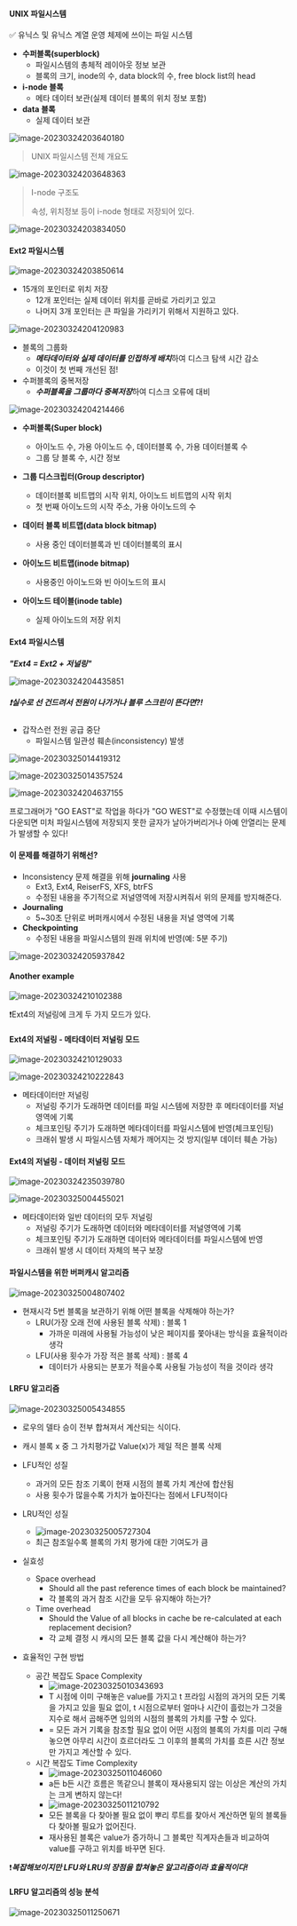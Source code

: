 #### UNIX 파일시스템

✅ 유닉스 및 유닉스 계열 운영 체제에 쓰이는 파일 시스템

- **수퍼블록(superblock)**
  - 파일시스템의 총체적 레이아웃 정보 보관
  - 블록의 크기, inode의 수, data block의 수, free block list의 head
- **i-node 블록**
  - 메타 데이터 보관(실제 데이터 블록의 위치 정보 포함)
- **data 블록**
  - 실제 데이터 보관

![image-20230324203640180](./assets/image-20230324203640180.png)

> UNIX 파일시스템 전체 개요도

![image-20230324203648363](./assets/image-20230324203648363.png)

> I-node 구조도
>
> 속성, 위치정보 등이 i-node 형태로 저장되어 있다.



![image-20230324203834050](./assets/image-20230324203834050.png)



#### Ext2 파일시스템

![image-20230324203850614](./assets/image-20230324203850614.png)

- 15개의 포인터로 위치 저장
  - 12개 포인터는 실제 데이터 위치를 곧바로 가리키고 있고
  - 나머지 3개 포인터는 큰 파일을 가리키기 위해서 지원하고 있다.



![image-20230324204120983](./assets/image-20230324204120983.png)

- 블록의 그룹화
  - ***메타데이터와 실제 데이터를 인접하게 배치***하여 디스크 탐색 시간 감소
  - 이것이 첫 번째 개선된 점!
- 수퍼블록의 중복저장
  - ***수퍼블록을 그룹마다 중복저장***하여 디스크 오류에 대비

![image-20230324204214466](./assets/image-20230324204214466.png)

- **수퍼블록(Super block)**
  - 아이노드 수, 가용 아이노드 수, 데이터블록 수, 가용 데이터블록 수
  - 그룹 당 블록 수, 시간 정보
- **그룹 디스크립터(Group descriptor)**
  - 데이터블록 비트맵의 시작 위치, 아이노드 비트맵의 시작 위치
  - 첫 번째 아이노드의 시작 주소, 가용 아이노드의 수

- **데이터 블록 비트맵(data block bitmap)**
  - 사용 중인 데이터블록과 빈 데이터블록의 표시
- **아이노드 비트맵(inode bitmap)**
  - 사용중인 아이노드와 빈 아이노드의 표시
- **아이노드 테이블(inode table)**
  - 실제 아이노드의 저장 위치



#### Ext4 파일시스템

***"Ext4 = Ext2 + 저널링"***

![image-20230324204435851](./assets/image-20230324204435851.png)



##### ❗실수로 선 건드려서 전원이 나가거나 블루 스크린이 뜬다면?!

- 갑작스런 전원 공급 중단
  - 파일시스템 일관성 훼손(inconsistency) 발생

![image-20230325014419312](./assets/image-20230325014419312.png)

![image-20230325014357524](./assets/image-20230325014357524.png)

![image-20230324204637155](./assets/image-20230324204637155.png)

프로그래머가 "GO EAST"로 작업을 하다가 "GO WEST"로 수정했는데 이때 시스템이 다운되면 미처 파일시스템에 저장되지 못한 글자가 날아가버리거나 아예 안열리는 문제가 발생할 수 있다! 



#### 이 문제를 해결하기 위해선?

- Inconsistency 문제 해결을 위해 **journaling** 사용
  - Ext3, Ext4, ReiserFS, XFS, btrFS
  - 수정된 내용을 주기적으로 저널영역에 저장시켜줘서 위의 문제를 방지해준다.
- **Journaling**
  - 5~30초 단위로 버퍼캐시에서 수정된 내용을 저널 영역에 기록
- **Checkpointing**
  - 수정된 내용을 파일시스템의 원래 위치에 반영(예: 5분 주기)

![image-20230324205937842](./assets/image-20230324205937842.png)



#### Another example

![image-20230324210102388](./assets/image-20230324210102388.png)



❗Ext4의 저널링에 크게 두 가지 모드가 있다.

#### Ext4의 저널링 - 메타데이터 저널링 모드

![image-20230324210129033](./assets/image-20230324210129033.png)

![image-20230324210222843](./assets/image-20230324210222843.png)

- 메타데이터만 저널링
  - 저널링 주기가 도래하면 데이터를 파일 시스템에 저장한 후 메타데이터를 저널영역에 기록
  - 체크포인팅 주기가 도래하면 메타데이터를 파일시스템에 반영(체크포인팅)
  - 크래쉬 발생 시 파일시스템 자체가 깨어지는 것 방지(일부 데이터 훼손 가능)



#### Ext4의 저널링 - 데이터 저널링 모드

![image-20230324235039780](./assets/image-20230324235039780.png)

![image-20230325004455021](./assets/image-20230325004455021.png)

- 메타데이터와 일반 데이터의 모두 저널링
  - 저널링 주기가 도래하면 데이터와 메타데이터를 저널영역에 기록
  - 체크포인팅 주기가 도래하면 데이터와 메타데이터를 파일시스템에 반영
  - 크래쉬 발생 시 데이터 자체의 복구 보장



#### 파일시스템을 위한 버퍼캐시 알고리즘

![image-20230325004807402](./assets/image-20230325004807402.png)

- 현재시각 5번 블록을 보관하기 위해 어떤 블록을 삭제해야 하는가?
  - LRU(가장 오래 전에 사용된 블록 삭제) : 블록 1
    - 가까운 미래에 사용될 가능성이 낮은 페이지를 쫓아내는 방식을 효율적이라 생각
  - LFU(사용 횟수가 가장 적은 블록 삭제) : 블록 4
    - 데이터가 사용되는 분포가 적을수록 사용될 가능성이 적을 것이라 생각



#### LRFU 알고리즘

![image-20230325005434855](./assets/image-20230325005434855.png)

- 로우의 델타 승이 전부 합쳐져서 계산되는 식이다.
- 캐시 블록 x 중 그 가치평가값 Value(x)가 제일 적은 블록 삭제
- LFU적인 성질
  - 과거의 모든 참조 기록이 현재 시점의 블록 가치 계산에 합산됨
  - 사용 횟수가 많을수록 가치가 높아진다는 점에서 LFU적이다
- LRU적인 성질
  - ![image-20230325005727304](./assets/image-20230325005727304.png)
  - 최근 참조일수록 블록의 가치 평가에 대한 기여도가 큼

- 실효성
  - Space overhead
    - Should all the past reference times of each block be maintained?
    - 각 블록의 과거 참조 시간을 모두 유지해야 하는가?
  - Time overhead
    - Should the Value of all blocks in cache be re-calculated at each replacement decision?
    - 각 교체 결정 시 캐시의 모든 블록 값을 다시 계산해야 하는가?

- 효율적인 구현 방법
  - 공간 복잡도 Space Complexity
    - ![image-20230325010343693](./assets/image-20230325010343693.png)
    - T 시점에 이미 구해놓은 value를 가지고 t 프라임 시점의 과거의 모든 기록을 가지고 있을 필요 없이, t 시점으로부터 얼마나 시간이 흘렀는가 그것을 지수로 해서 곱해주면 임의의 시점의 블록의 가치를 구할 수 있다.
    - = 모든 과거 기록을 참조할 필요 없이 어떤 시점의 블록의 가치를 미리 구해놓으면 아무리 시간이 흐르더라도 그 이후의 블록의 가치를 흐른 시간 정보만 가지고 계산할 수 있다.
  - 시간 복잡도 Time Complexity
    - ![image-20230325011046060](./assets/image-20230325011046060.png)
    - a든 b든 시간 흐름은 똑같으니 블록이 재사용되지 않는 이상은 계산의 가치는 크게 변하지 않는다!
    - ![image-20230325011210792](./assets/image-20230325011210792.png)
    - 모든 블록을 다 찾아볼 필요 없이 뿌리 루트를 찾아서 계산하면 밑의 블록들 다 찾아볼 필요가 없어진다.
    - 재사용된 블록은 value가 증가하니 그 블록만 직계자손들과 비교하여 value를 구하고 위치를 바꾸면 된다.

❗***복잡해보이지만 LFU와 LRU의 장점을 합쳐놓은 알고리즘이라 효율적이다!***



#### LRFU 알고리즘의 성능 분석

![image-20230325011250671](./assets/image-20230325011250671.png)